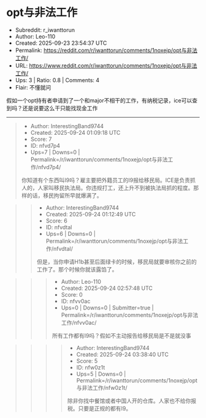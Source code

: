 # opt与非法工作

- Subreddit: r_iwanttorun
- Author: Leo-110
- Created: 2025-09-23 23:54:37 UTC
- Permalink: https://reddit.com/r/iwanttorun/comments/1noxejp/opt与非法工作/
- URL: https://www.reddit.com/r/iwanttorun/comments/1noxejp/opt与非法工作/
- Ups: 3 | Ratio: 0.8 | Comments: 4
- Flair: 不懂就问


假如一个opt持有者申请到了一个和major不相干的工作，有纳税记录，ice可以查到吗？还是说要这么干只能找现金工作


---

> - Author: InterestingBand9744
> - Created: 2025-09-24 01:09:18 UTC
> - Score: 7
> - ID: nfvd7p4
> - Ups=7 | Downs=0 | Permalink=/r/iwanttorun/comments/1noxejp/opt与非法工作/nfvd7p4/
>
> 你知道有个东西叫I9吗？雇主要把外籍员工的I9报给移民局。ICE是负责抓人的，人家叫移民执法局。你违规打工，还上升不到被执法局抓的程度。那样的话，移民拘留所早就爆满了。

>> - Author: InterestingBand9744
>> - Created: 2025-09-24 01:12:49 UTC
>> - Score: 6
>> - ID: nfvdtal
>> - Ups=6 | Downs=0 | Permalink=/r/iwanttorun/comments/1noxejp/opt与非法工作/nfvdtal/
>>
>> 但是，当你申请H1b甚至后面绿卡的时候，移民局就要审核你之前的工作了。那个时候你就该露馅了。

>>> - Author: Leo-110
>>> - Created: 2025-09-24 02:57:48 UTC
>>> - Score: 0
>>> - ID: nfvv0ac
>>> - Ups=0 | Downs=0 | Submitter=true | Permalink=/r/iwanttorun/comments/1noxejp/opt与非法工作/nfvv0ac/
>>>
>>> 所有工作都有I9吗？假如不主动报告给移民局是不是就没事

>>>> - Author: InterestingBand9744
>>>> - Created: 2025-09-24 03:38:40 UTC
>>>> - Score: 5
>>>> - ID: nfw0z1t
>>>> - Ups=5 | Downs=0 | Permalink=/r/iwanttorun/comments/1noxejp/opt与非法工作/nfw0z1t/
>>>>
>>>> 除非你找中餐馆或者中国人开的仓库。人家也不给你报税。只要是正规的都有I9。
